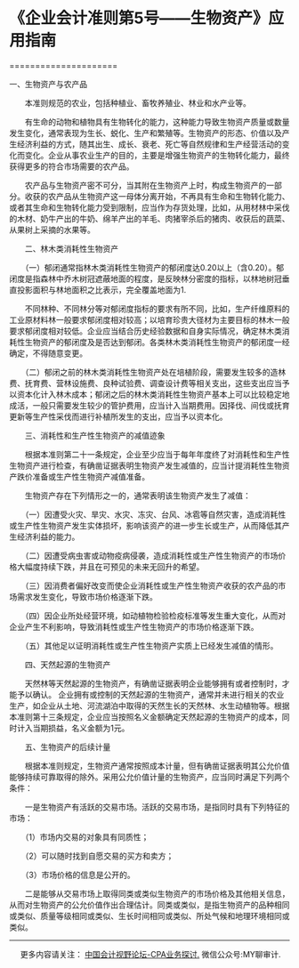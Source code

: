 ﻿# 《企业会计准则第5号——生物资产》应用指南
=====================

一、生物资产与农产品

　　本准则规范的农业，包括种植业、畜牧养殖业、林业和水产业等。

　　有生命的动物和植物具有生物转化的能力，这种能力导致生物资产质量或数量发生变化，通常表现为生长、蜕化、生产和繁殖等。生物资产的形态、价值以及产生经济利益的方式，随其出生、成长、衰老、死亡等自然规律和生产经营活动的变化而变化。企业从事农业生产的目的，主要是增强生物资产的生物转化能力，最终获得更多的符合市场需要的农产品。

　　农产品与生物资产密不可分，当其附在生物资产上时，构成生物资产的一部分。收获的农产品从生物资产这一母体分离开始，不再具有生命和生物转化能力、或者其生命和生物转化能力受到限制，应当作为存货处理，比如，从用材林中采伐的木材、奶牛产出的牛奶、绵羊产出的羊毛、肉猪宰杀后的猪肉、收获后的蔬菜、从果树上采摘的水果等。

　　二、林木类消耗性生物资产

　　（一）郁闭通常指林木类消耗性生物资产的郁闭度达0.20以上（含0.20）。郁闭度是指森林中乔木树冠遮蔽地面的程度，是反映林分密度的指标，以林地树冠垂直投影面积与林地面积之比表示，完全覆盖地面为1.

　　不同林种、不同林分等对郁闭度指标的要求有所不同，比如，生产纤维原料的工业原材料林一般要求郁闭度相对较高；以培育珍贵大径材为主要目标的林木一般要求郁闭度相对较低。企业应当结合历史经验数据和自身实际情况，确定林木类消耗性生物资产的郁闭度及是否达到郁闭。各类林木类消耗性生物资产的郁闭度一经确定，不得随意变更。

　　（二）郁闭之前的林木类消耗性生物资产处在培植阶段，需要发生较多的造林费、抚育费、营林设施费、良种试验费、调查设计费等相关支出，这些支出应当予以资本化计入林木成本；郁闭之后的林木类消耗性生物资产基本上可以比较稳定地成活，一般只需要发生较少的管护费用，应当计入当期费用。因择伐、间伐或抚育更新等生产性采伐而进行补植所发生的支出，应当予以资本化。

　　三、消耗性和生产性生物资产的减值迹象

　　根据本准则第二十一条规定，企业至少应当于每年年度终了对消耗性和生产性生物资产进行检查，有确凿证据表明生物资产发生减值的，应当计提消耗性生物资产跌价准备或生产性生物资产减值准备。

　　生物资产存在下列情形之一的，通常表明该生物资产发生了减值：

　　（一）因遭受火灾、旱灾、水灾、冻灾、台风、冰雹等自然灾害，造成消耗性或生产性生物资产发生实体损坏，影响该资产的进一步生长或生产，从而降低其产生经济利益的能力。

　　（二）因遭受病虫害或动物疫病侵袭，造成消耗性或生产性生物资产的市场价格大幅度持续下跌，并且在可预见的未来无回升的希望。

　　（三）因消费者偏好改变而使企业消耗性或生产性生物资产收获的农产品的市场需求发生变化，导致市场价格逐渐下跌。

　　（四）因企业所处经营环境，如动植物检验检疫标准等发生重大变化，从而对企业产生不利影响，导致消耗性或生产性生物资产的市场价格逐渐下跌。

　　（五）其他足以证明消耗性或生产性生物资产实质上已经发生减值的情形。

　　四、天然起源的生物资产

　　天然林等天然起源的生物资产，有确凿证据表明企业能够拥有或者控制时，才能予以确认。 企业拥有或控制的天然起源的生物资产，通常并未进行相关的农业生产，如企业从土地、河流湖泊中取得的天然生长的天然林、水生动植物等。根据本准则第十三条规定，企业应当按照名义金额确定天然起源的生物资产的成本，同时计入当期损益，名义金额为1元。

　　五、生物资产的后续计量

　　根据本准则规定，生物资产通常按照成本计量，但有确凿证据表明其公允价值能够持续可靠取得的除外。采用公允价值计量的生物资产，应当同时满足下列两个条件：

　　一是生物资产有活跃的交易市场。活跃的交易市场，是指同时具有下列特征的市场：

　　（1）市场内交易的对象具有同质性；

　　（2）可以随时找到自愿交易的买方和卖方；

　　（3）市场价格的信息是公开的。

　　二是能够从交易市场上取得同类或类似生物资产的市场价格及其他相关信息，从而对生物资产的公允价值作出合理估计。同类或类似，是指生物资产的品种相同或类似、质量等级相同或类似、生长时间相同或类似、所处气候和地理环境相同或类似。

* * *

     更多内容请关注： [中国会计视野论坛-CPA业务探讨.](https://bbs.esnai.com/thread-5354530-1-3.html) 微信公众号:MY聊审计.